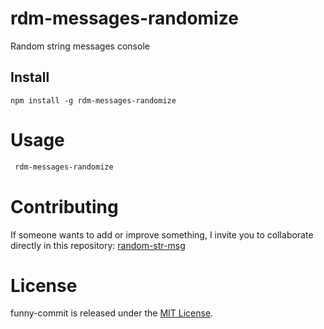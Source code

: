 # rdm-messages-randomize
Random string messages console

## Install

```npm
npm install -g rdm-messages-randomize
```

# Usage

```bash
 rdm-messages-randomize
```

# Contributing

If someone wants to add or improve something, I invite you to collaborate directly in this repository: [random-str-msg](https://github.com/andresvnieto/rdm-messages-randomize)

# License

funny-commit is released under the [MIT License](https://opensource.org/licenses/MIT).
